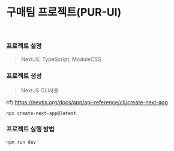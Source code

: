 # 구매팀 프로젝트(PUR-UI)

<br/>

### 프로젝트 설명

> NextJS, TypeScript, ModuleCSS

### 프로젝트 생성

> NextJS CLI사용

cf) https://nextjs.org/docs/app/api-reference/cli/create-next-app

```
npx create-next-app@latest
```

### 프로젝트 실행 방법

```
npm run dev
```
